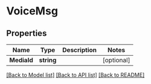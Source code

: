 # VoiceMsg

## Properties

Name | Type | Description | Notes
------------ | ------------- | ------------- | -------------
**MediaId** | **string** |  | [optional] 

[[Back to Model list]](../README.md#documentation-for-models) [[Back to API list]](../README.md#documentation-for-api-endpoints) [[Back to README]](../README.md)


